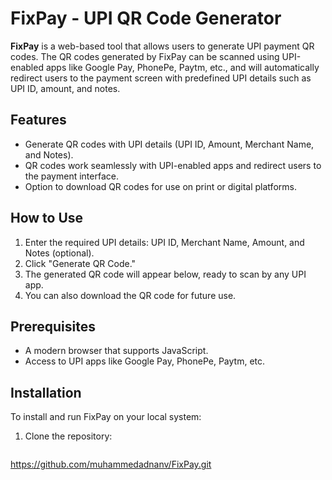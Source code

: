 # FixPay - UPI QR Code Generator

**FixPay** is a web-based tool that allows users to generate UPI payment QR codes. The QR codes generated by FixPay can be scanned using UPI-enabled apps like Google Pay, PhonePe, Paytm, etc., and will automatically redirect users to the payment screen with predefined UPI details such as UPI ID, amount, and notes.

## Features
- Generate QR codes with UPI details (UPI ID, Amount, Merchant Name, and Notes).
- QR codes work seamlessly with UPI-enabled apps and redirect users to the payment interface.
- Option to download QR codes for use on print or digital platforms.

## How to Use
1. Enter the required UPI details: UPI ID, Merchant Name, Amount, and Notes (optional).
2. Click "Generate QR Code."
3. The generated QR code will appear below, ready to scan by any UPI app.
4. You can also download the QR code for future use.

## Prerequisites
- A modern browser that supports JavaScript.
- Access to UPI apps like Google Pay, PhonePe, Paytm, etc.

## Installation
To install and run FixPay on your local system:

1. Clone the repository:
   ```bash
  https://github.com/muhammedadnanv/FixPay.git

